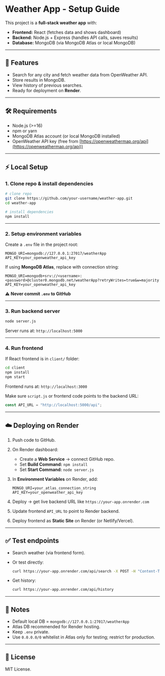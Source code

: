 # Weather App - Setup Guide

This project is a **full-stack weather app** with:

* **Frontend:** React (fetches data and shows dashboard)
* **Backend:** Node.js + Express (handles API calls, saves results)
* **Database:** MongoDB (via MongoDB Atlas or local MongoDB)

---

## 🚀 Features

* Search for any city and fetch weather data from OpenWeather API.
* Store results in MongoDB.
* View history of previous searches.
* Ready for deployment on **Render**.

---

## 🛠️ Requirements

* Node.js (>=16)
* npm or yarn
* MongoDB Atlas account (or local MongoDB installed)
* OpenWeather API key (free from [https://openweathermap.org/api](https://openweathermap.org/api))

---

## ⚡ Local Setup

### 1. Clone repo & install dependencies

```bash
# clone repo
git clone https://github.com/your-username/weather-app.git
cd weather-app

# install dependencies
npm install
```

---

### 2. Setup environment variables

Create a `.env` file in the project root:

```
MONGO_URI=mongodb://127.0.0.1:27017/weatherApp
API_KEY=your_openweather_api_key
```

If using **MongoDB Atlas**, replace with connection string:

```
MONGO_URI=mongodb+srv://<username>:<password>@cluster0.mongodb.net/weatherApp?retryWrites=true&w=majority
API_KEY=your_openweather_api_key
```

⚠️ **Never commit `.env` to GitHub**

---

### 3. Run backend server

```bash
node server.js
```

Server runs at: `http://localhost:5000`

---

### 4. Run frontend

If React frontend is in `client/` folder:

```bash
cd client
npm install
npm start
```

Frontend runs at: `http://localhost:3000`

Make sure `script.js` or frontend code points to the backend URL:

```js
const API_URL = "http://localhost:5000/api";
```

---

## ☁️ Deploying on Render

1. Push code to GitHub.
2. On Render dashboard:

   * Create a **Web Service** → connect GitHub repo.
   * Set **Build Command:** `npm install`
   * Set **Start Command:** `node server.js`
3. In **Environment Variables** on Render, add:

   ```
   MONGO_URI=your_atlas_connection_string
   API_KEY=your_openweather_api_key
   ```
4. Deploy → get live backend URL like `https://your-app.onrender.com`
5. Update frontend `API_URL` to point to Render backend.
6. Deploy frontend as **Static Site** on Render (or Netlify/Vercel).

---

## ✅ Test endpoints

* Search weather (via frontend form).
* Or test directly:

  ```bash
  curl https://your-app.onrender.com/api/search -X POST -H "Content-Type: application/json" -d '{"city":"London"}'
  ```
* Get history:

  ```bash
  curl https://your-app.onrender.com/api/history
  ```

---

## 📌 Notes

* Default local DB = `mongodb://127.0.0.1:27017/weatherApp`
* Atlas DB recommended for Render hosting.
* Keep `.env` private.
* Use `0.0.0.0/0` whitelist in Atlas only for testing; restrict for production.

---

## 📄 License

MIT License.

